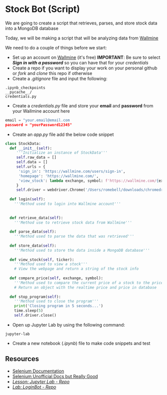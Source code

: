 # Stock Bot (Script)
We are going to create a script that retrieves, parses, and store stock data into a MongoDB database

Today, we will be making a script that will be analyzing data from [Wallmine](https://www.wallmine.com)

We need to do a couple of things before we start:
- Set up an account on [Wallmine](https://www.wallmine.com) (it's free)
**IMPORTANT**: Be sure to select ***Sign in with a password*** so you can have that for your *credentials*
- Create a repo if you want to display your work on your personal github or *fork* and *clone* this repo if otherwise
- Create a *.gitignore* file and input the following:
```text
.ipynb_checkpoints
__pycache__/    
credentials.py
```
- Create a *credentials.py* file and store your **email** and **password** from your Wallmine account here
```py
email = "your.email@email.com
password = "yourPassword12345"
```
- Create an *app.py* file add the below code snippet
```py
class StockData:
  def __init__(self):
     '''Initialize an instance of StockData'''
     self.raw_data = []
     self.data = []
     self.urls = {
      'sign_in': 'https://wallmine.com/users/sign-in',
      'homepage': 'https://wallmine.com/',
      'view_stock': lambda exchange, symbol: f'https://wallmine.com/{exchange}/{symbol}'
     }
     self.driver = webdriver.Chrome('/Users/romebell/downloads/chromedriver-4') # use your path to your Chromedriver
  
  def login(self):
    '''Method used to login into Wallmine account'''
  
    
  def retrieve_data(self):
    '''Method use to retrieve stock data from Wallmine'''
  
  def parse_data(self):
    '''Method used to parse the data that was retrieved'''
  
  def store_data(self): 
    '''Method used to store the data inside a MongoDB database'''
  
  def view_stock(self, ticker): 
    '''Method used to view a stock'''
    # View the webpage and return a string of the stock info
  
  def compare_price(self, exchange, symbol): 
    '''Method used to compare the current price of a stock to the price in the database'''
    # Return an object with the realtime price and price in database
    
  def stop_program(self):
    '''Method used to close the program'''
    print('Closing program in 5 seconds...')
    time.sleep(5)
    self.driver.close()
 ```
- Open up Jupyter Lab by using the following command:
```text
jupyter-lab
```
- Create a new notebook (*.ipynb*) file to make code snippets and test

## Resources
- [Selenium Documentation](https://pypi.org/project/selenium/)
- [Selenium Unofficial Docs but Really Good](https://selenium-python.readthedocs.io/index.html)
- [*Lesson: Jupyter Lab - Repo*](https://git.generalassemb.ly/SEIR-111/jupyter_lab)
- [*Lab: LoginBot - Repo*](https://git.generalassemb.ly/SEIR-111/login_bot)